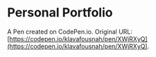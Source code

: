 # Personal Portfolio

A Pen created on CodePen.io. Original URL: [https://codepen.io/klavafousnah/pen/XWjRXyQ](https://codepen.io/klavafousnah/pen/XWjRXyQ).


